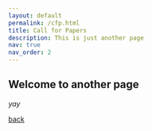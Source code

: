 ```yaml
---
layout: default
permalink: /cfp.html
title: Call for Papers
description: This is just another page
nav: true
nav_order: 2
---
```



## Welcome to another page

_yay_

[back](./)
